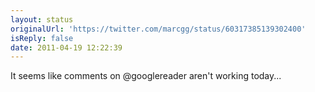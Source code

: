 ```yaml
---
layout: status
originalUrl: 'https://twitter.com/marcgg/status/60317385139302400'
isReply: false
date: 2011-04-19 12:22:39
---
```


It seems like comments on @googlereader aren't working today...
